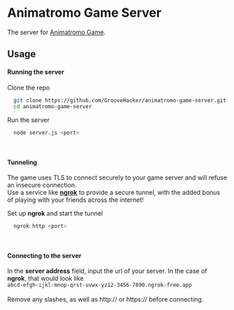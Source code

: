 # Animatromo Game Server
The server for [Animatromo Game](https://animatromo-game.netlify.app).

## Usage

#### Running the server

Clone the repo
```bash
  git clone https://github.com/GrooveHacker/animatromo-game-server.git
  cd animatromo-game-server
```

Run the server
```bash
  node server.js <port>
```

<br>

#### Tunneling
The game uses TLS to connect securely to your game server and will refuse an insecure connection.<br>
Use a service like **[ngrok](https://ngrok.com/)** to provide a secure tunnel, with the added bonus of playing with your friends across the internet!<br>

Set up **ngrok** and start the tunnel
```bash
  ngrok http <port>
```

<br>

#### Connecting to the server
In the **server address** field, input the url of your server.
In the case of **ngrok**, that would look like<br>
```abcd-efgh-ijkl-mnop-qrst-uvwx-yz12-3456-7890.ngrok-free.app```<br><br>
Remove any slashes, as well as http:// or https:// before connecting.
